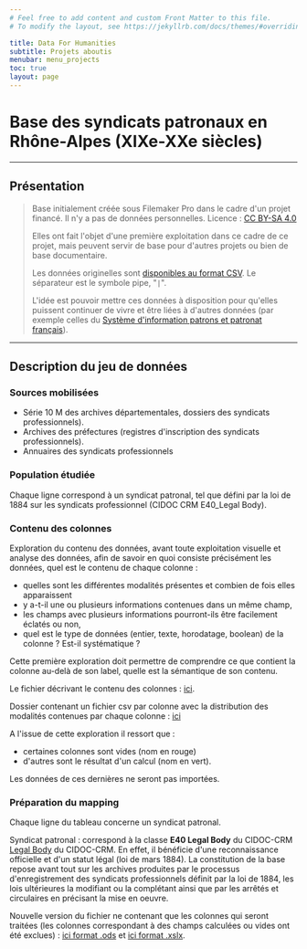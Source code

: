 ```yaml
---
# Feel free to add content and custom Front Matter to this file.
# To modify the layout, see https://jekyllrb.com/docs/themes/#overriding-theme-defaults

title: Data For Humanities
subtitle: Projets aboutis
menubar: menu_projects
toc: true
layout: page
---
```


# Base des syndicats patronaux en Rhône-Alpes (XIXe-XXe siècles)

------------------------------------------

## Présentation

> Base initialement créée sous Filemaker Pro dans le cadre d'un projet financé. Il n'y a pas de données personnelles. Licence&nbsp;: [CC BY-SA 4.0](https://creativecommons.org/licenses/by-sa/4.0/)
> 
> Elles ont fait l'objet d'une première exploitation dans ce cadre de ce projet, mais peuvent servir de base pour d'autres projets ou bien de base documentaire.
> 
> Les données originelles sont [disponibles au format CSV](https://phn-wiki.ish-lyon.cnrs.fr/lib/exe/fetch.php?media=fairdata:syndicats_patronaux_rhonealpes.csv.zip). Le séparateur est le symbole pipe, "`|`".
> 
> L'idée est pouvoir mettre ces données à disposition pour qu'elles puissent continuer de vivre et être liées à d'autres données (par exemple celles du [Système d'information patrons et patronat français](http://www.patronsdefrance.fr/)).

------------------------------------------

## Description du jeu de données


### Sources mobilisées

  * Série 10 M des archives départementales, dossiers des syndicats professionnels).
  * Archives des préfectures (registres d'inscription des syndicats professionnels).
  * Annuaires des syndicats professionnels

### Population étudiée

Chaque ligne correspond à un syndicat patronal, tel que défini par la loi de 1884 sur les syndicats professionnel (CIDOC CRM E40_Legal Body).


### Contenu des colonnes

Exploration du contenu des données, avant toute exploitation visuelle et analyse des données, afin de savoir en quoi consiste précisément les données, quel est le contenu de chaque colonne : 

  * quelles sont les différentes modalités présentes et combien de fois elles apparaissent
  * y a-t-il une ou plusieurs informations contenues dans un même champ, 
  * les champs avec plusieurs informations pourront-ils être facilement éclatés ou non, 
  * quel est le type de données (entier, texte, horodatage, boolean) de la colonne ? Est-il systématique ? 

Cette première exploration doit permettre de comprendre ce que contient la colonne au-delà de son label, quelle est la sémantique de son contenu.

Le fichier décrivant le contenu des colonnes&nbsp;:  [ici](https://phn-wiki.ish-lyon.cnrs.fr/lib/exe/fetch.php?media=fairdata:syndicats_patronaux_rhonealpes_description_contenu.ods).

Dossier contenant un fichier csv par colonne avec la distribution des modalités contenues par chaque colonne&nbsp;: [ici](https://phn-wiki.ish-lyon.cnrs.fr/lib/exe/fetch.php?media=fairdata:syndicats_patronaux_rhonealpes_description_contenu.ods)


A l'issue de cette exploration il ressort que :

  * certaines colonnes sont vides (nom en rouge) 
  * d'autres sont le résultat d'un calcul (nom en vert). 

Les données de ces dernières ne seront pas importées.

### Préparation du mapping

Chaque ligne du tableau concerne un syndicat patronal.

Syndicat patronal : correspond à la classe **E40 Legal Body** du CIDOC-CRM [Legal Body](http://ontome.dataforhistory.org/class/39) du CIDOC-CRM. En effet, il bénéficie d'une reconnaissance officielle et d'un statut légal (loi de mars 1884). La constitution de la base repose avant tout sur les archives produites par le processus d'enregistrement des syndicats professionnels définit par la loi de 1884, les lois ultérieures la modifiant ou la complétant ainsi que par les arrêtés et circulaires en précisant la mise en oeuvre.


Nouvelle version du fichier ne contenant que les colonnes qui seront traitées (les colonnes correspondant à des champs calculées ou vides ont été exclues) : [ici format .ods](https://phn-wiki.ish-lyon.cnrs.fr/lib/exe/fetch.php?media=fairdata:syndicats_patronaux_rhonealpes_mapping.ods) et [ici format .xslx](https://phn-wiki.ish-lyon.cnrs.fr/lib/exe/fetch.php?media=fairdata:syndicats_patronaux_rhonealpes_mapping.xlsx).



